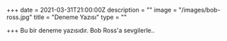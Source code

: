 +++
date = 2021-03-31T21:00:00Z
description = ""
image = "/images/bob-ross.jpg"
title = "Deneme Yazısı"
type = ""

+++
Bu bir deneme yazısıdır. Bob Ross'a sevgilerle..
